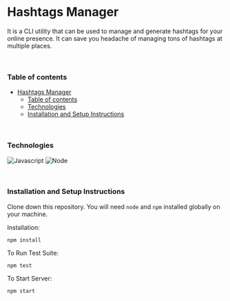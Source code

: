 # Hashtags Manager

It is a CLI utility that can be used to manage and generate hashtags for your online presence. It can save you headache of managing tons of hashtags at multiple places.

<br />

### Table of contents

- [Hashtags Manager](#hashtags-manager)
    - [Table of contents](#table-of-contents)
    - [Technologies](#technologies)
    - [Installation and Setup Instructions](#installation-and-setup-instructions)

<br />

### Technologies

![Javascript](https://img.shields.io/badge/-Javascript-F7DF1E?style=flat-square&logo=javascript&logoColor=111)
![Node](https://img.shields.io/badge/-NodeJs-339933?style=flat-square&logo=node-dot-js&logoColor=111)

<br />

### Installation and Setup Instructions

Clone down this repository. You will need `node` and `npm` installed globally on your machine.

Installation:

`npm install`

To Run Test Suite:

`npm test`

To Start Server:

`npm start`
